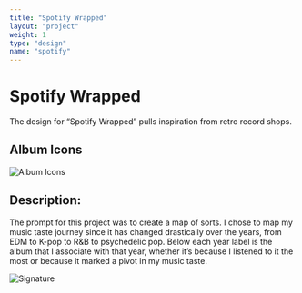 ```yaml
---
title: "Spotify Wrapped"
layout: "project"
weight: 1
type: "design"
name: "spotify"
---
```


# Spotify Wrapped

The design for “Spotify Wrapped” pulls inspiration from retro record shops.

## Album Icons

![Album Icons](/img/albums.png "Album Icons")

## Description:

The prompt for this project was to create a map of sorts. I chose to map my music taste journey since it has changed drastically over the years, from EDM to K-pop to R&B to psychedelic pop. Below each year label is the album that I associate with that year, whether it’s because I listened to it the most or because it marked a pivot in my music taste.

![Signature](/img/signature.png)
